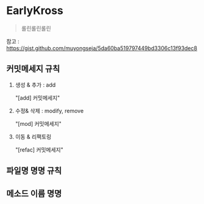 # EarlyKross 

> 롤린롤린롤린

참고 : https://gist.github.com/muyongseja/5da60ba519797449bd3306c13f93dec8



## 커밋메세지 규칙

1. 생성 & 추가 : add

   "[add] 커밋메세지"

2. 수정& 삭제 : modify, remove

   "[mod] 커밋메세지"

3. 이동 & 리팩토링

   "[refac] 커밋메세지"



## 파일명 명명 규칙





## 메소드 이름 명명

